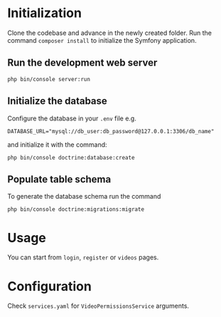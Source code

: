 # Initialization
Clone the codebase and advance in the newly created folder. Run the command 
`composer install` to initialize the Symfony application.

## Run the development web server

`php bin/console server:run`

## Initialize the database

Configure the database in your `.env` file e.g.

`DATABASE_URL="mysql://db_user:db_password@127.0.0.1:3306/db_name"`

and initialize it with the command:

`php bin/console doctrine:database:create`

## Populate table schema

To generate the database schema run the command
 
`php bin/console doctrine:migrations:migrate`

# Usage

You can start from `login`, `register` or `videos` pages.

# Configuration

Check `services.yaml` for `VideoPermissionsService` arguments.
